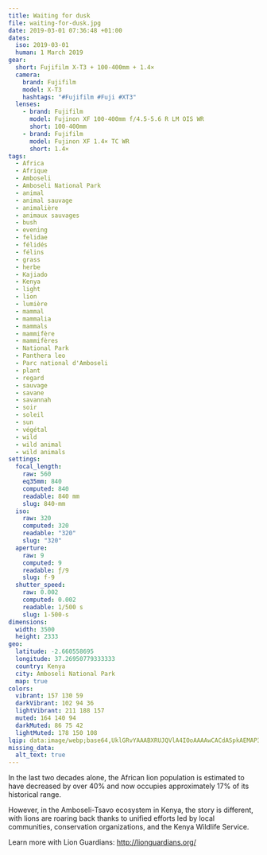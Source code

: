 ```yaml
---
title: Waiting for dusk
file: waiting-for-dusk.jpg
date: 2019-03-01 07:36:48 +01:00
dates:
  iso: 2019-03-01
  human: 1 March 2019
gear:
  short: Fujifilm X-T3 + 100-400mm + 1.4×
  camera:
    brand: Fujifilm
    model: X-T3
    hashtags: "#Fujifilm #Fuji #XT3"
  lenses:
    - brand: Fujifilm
      model: Fujinon XF 100-400mm f/4.5-5.6 R LM OIS WR
      short: 100-400mm
    - brand: Fujifilm
      model: Fujinon XF 1.4× TC WR
      short: 1.4×
tags:
  - Africa
  - Afrique
  - Amboseli
  - Amboseli National Park
  - animal
  - animal sauvage
  - animalière
  - animaux sauvages
  - bush
  - evening
  - felidae
  - félidés
  - félins
  - grass
  - herbe
  - Kajiado
  - Kenya
  - light
  - lion
  - lumière
  - mammal
  - mammalia
  - mammals
  - mammifère
  - mammifères
  - National Park
  - Panthera leo
  - Parc national d'Amboseli
  - plant
  - regard
  - sauvage
  - savane
  - savannah
  - soir
  - soleil
  - sun
  - végétal
  - wild
  - wild animal
  - wild animals
settings:
  focal_length:
    raw: 560
    eq35mm: 840
    computed: 840
    readable: 840 mm
    slug: 840-mm
  iso:
    raw: 320
    computed: 320
    readable: "320"
    slug: "320"
  aperture:
    raw: 9
    computed: 9
    readable: ƒ/9
    slug: f-9
  shutter_speed:
    raw: 0.002
    computed: 0.002
    readable: 1/500 s
    slug: 1-500-s
dimensions:
  width: 3500
  height: 2333
geo:
  latitude: -2.660558695
  longitude: 37.26950779333333
  country: Kenya
  city: Amboseli National Park
  map: true
colors:
  vibrant: 157 130 59
  darkVibrant: 102 94 36
  lightVibrant: 211 188 157
  muted: 164 140 94
  darkMuted: 86 75 42
  lightMuted: 178 150 108
lqip: data:image/webp;base64,UklGRvYAAABXRUJQVlA4IOoAAAAwCACdASpkAEMAP3Gyy180rr0nJntrI6AuCWVtvV8+8xAQ94TwUrjPxDmvC9Yp1S+qFl25BqUyDWXYR6oB69zM3fyANNh1XNPHAADtl5x6+9aLvy+1vn/z6Zvdj5fxdK1qBxO60wdRhaIy9szT8rCXLzza4HXbGD65EEe0uGPPliCJlsbTD2dmWkJzEu+ahKzfTdvzYKdP4Ag+ZaISGbLMy0BoAEUQzAdYON+M5+DqheG/cCzbXckpDPlUPtMKRhoMLV2aqmiI6bPxMU8UL7eSZZ+l/Bi+nxqFWR2ne9NcOR1ICBmP7CwAAAA=
missing_data:
  alt_text: true
---
```


In the last two decades alone, the African lion population is estimated to have decreased by over 40% and now occupies approximately 17% of  its historical range. 

However, in the Amboseli-Tsavo ecosystem in Kenya, the story is different, with lions are roaring back thanks to unified efforts led by local communities, conservation organizations, and the Kenya Wildlife Service. 

Learn more with Lion Guardians: http://lionguardians.org/
